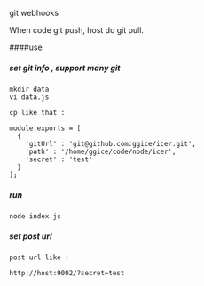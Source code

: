 git webhooks

When code git push, host do git pull.

####use

##### set git info , support many git 

    mkdir data
    vi data.js
  
    cp like that :

    module.exports = [
      {
        'gitUrl' : 'git@github.com:ggice/icer.git',
        'path' : '/home/ggice/code/node/icer',
        'secret' : 'test'
      }
    ];
    
##### run 

    node index.js

##### set post url

    post url like :
    
    http://host:9002/?secret=test
